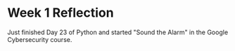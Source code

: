 # Week 1 Reflection
Just finished Day 23 of Python and started "Sound the Alarm" in the Google Cybersecurity course.
